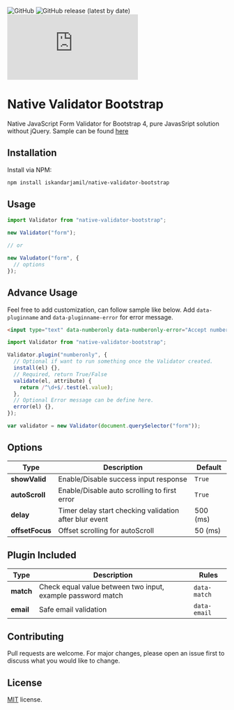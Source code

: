 ![GitHub](https://img.shields.io/github/license/iskandarjamil/native-validator-bootstrap) ![GitHub release (latest by date)](https://img.shields.io/github/v/release/iskandarjamil/native-validator-bootstrap) ![GitHub file size in bytes](https://img.shields.io/github/size/iskandarjamil/native-validator-bootstrap/dist/validator.min.js)

# Native Validator Bootstrap

Native JavaScript Form Validator for Bootstrap 4, pure JavasSript solution without jQuery. Sample can be found [here](https://iskandarjamil.com/native-validator-bootstrap)

## Installation

Install via NPM:

```bash
npm install iskandarjamil/native-validator-bootstrap
```

## Usage

```js
import Validator from "native-validator-bootstrap";

new Validator("form");

// or

new Valudator("form", {
  // options
});
```

## Advance Usage

Feel free to add customization, can follow sample like below.
Add `data-pluginname` and `data-pluginname-error` for error message.

```html
<input type="text" data-numberonly data-numberonly-error="Accept number only." />
```

```js
import Validator from "native-validator-bootstrap";

Validator.plugin("numberonly", {
  // Optional if want to run something once the Validator created.
  install(el) {},
  // Required, return True/False
  validate(el, attribute) {
    return /^\d+$/.test(el.value);
  },
  // Optional Error message can be define here.
  error(el) {},
});

var validator = new Validator(document.querySelector("form"));
```

## Options

| Type            | Description                                            | Default  |
| --------------- | ------------------------------------------------------ | -------- |
| **showValid**   | Enable/Disable success input response                  | `True`   |
| **autoScroll**  | Enable/Disable auto scrolling to first error           | `True`   |
| **delay**       | Timer delay start checking validation after blur event | 500 (ms) |
| **offsetFocus** | Offset scrolling for autoScroll                        | 50 (ms)  |

## Plugin Included

| Type      | Description                                                 | Rules        |
| --------- | ----------------------------------------------------------- | ------------ |
| **match** | Check equal value between two input, example password match | `data-match` |
| **email** | Safe email validation                                       | `data-email` |

## Contributing

Pull requests are welcome. For major changes, please open an issue first to discuss what you would like to change.

## License

[MIT](https://github.com/iskandarjamil/native-validator-bootstrap/blob/master/LICENSE) license.
